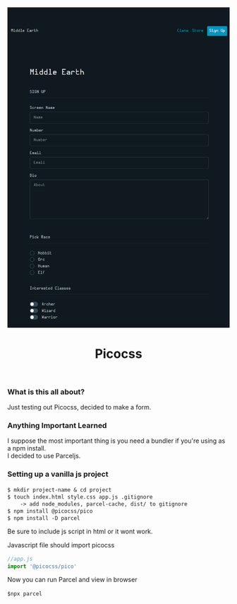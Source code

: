 <div align="center">
<img src="./public/middle.png" alt="picocss styled form"/>
<h1>Picocss</h1>
<br/>
</div>

<h3>What is this all about?</h3>
Just testing out Picocss, decided to make a form.
<h3>Anything Important Learned</h3>
I suppose the most important thing is you need a bundler if you're using as a npm install.
<br>
I decided to use Parceljs.
<h3> Setting up a vanilla js project </h3>

```
$ mkdir project-name & cd project
$ touch index.html style.css app.js .gitignore
    -> add node_modules, parcel-cache, dist/ to gitignore
$ npm install @picocss/pico
$ npm install -D parcel
```
<p>Be sure to include js script in html or it wont work.</p>
<p>Javascript file should import picocss </p>

```javascript
//app.js
import '@picocss/pico'
```
<p>Now you can run Parcel and view in browser</p>

`$npx parcel`

